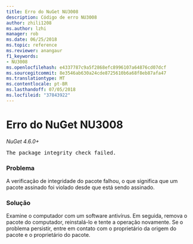 ```yaml
---
title: Erro do NuGet NU3008
description: Código de erro NU3008
author: zhili1208
ms.author: lzhi
manager: rob
ms.date: 06/25/2018
ms.topic: reference
ms.reviewer: anangaur
f1_keywords:
- NU3008
ms.openlocfilehash: e4337787c9a5f2868efc8996107a64876cd07dcf
ms.sourcegitcommit: 8e3546ab630a24cde8725610b6a68f8eb87afa47
ms.translationtype: MT
ms.contentlocale: pt-BR
ms.lasthandoff: 07/05/2018
ms.locfileid: "37843922"
---
```

# <a name="nuget-error-nu3008"></a>Erro do NuGet NU3008

*NuGet 4.6.0+*

<pre>The package integrity check failed.</pre>

### <a name="issue"></a>Problema
A verificação de integridade do pacote falhou, o que significa que um pacote assinado foi violado desde que está sendo assinado.

### <a name="solution"></a>Solução
Examine o computador com um software antivírus. Em seguida, remova o pacote do computador, reinstalá-lo e tente a operação novamente. Se o problema persistir, entre em contato com o proprietário da origem do pacote e o proprietário do pacote.